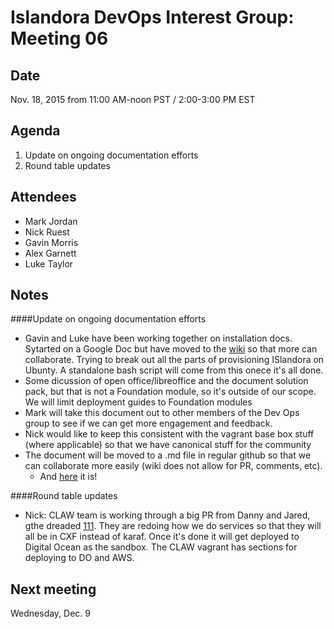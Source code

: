 # Islandora DevOps Interest Group: Meeting 06

## Date

Nov. 18, 2015 from 11:00 AM-noon PST / 2:00-3:00 PM EST

## Agenda

1. Update on ongoing documentation efforts 
2. Round table updates

## Attendees
* Mark Jordan
* Nick Ruest
* Gavin Morris
* Alex Garnett
* Luke Taylor

## Notes

####Update on ongoing documentation efforts
* Gavin and Luke have been working together on installation docs. Sytarted on a Google Doc but have moved to the [wiki](https://github.com/islandora-interest-groups/Islandora-DevOps-Interest-Group/wiki/Provisioning-Islandora-on-Ubuntu) so that more can collaborate. Trying to break out all the parts of provisioning ISlandora on Ubunty. A standalone bash script will come from this onece it's all done.
* Some dicussion of open office/libreoffice and the document solution pack, but that is not a Foundation module, so it's outside of our scope. We will limit deployment guides to Foundation modules
* Mark will take this document out to other members of the Dev Ops group to see if we can get more engagement and feedback. 
*  Nick would like to keep this consistent with the vagrant base box stuff (where applicable) so that we have canonical stuff for the community
*  The document will be moved to a .md file in regular github so that we can collaborate more easily (wiki does not allow for PR, comments, etc).
     *  And [here](https://github.com/islandora-interest-groups/Islandora-DevOps-Interest-Group/blob/master/Deployment%20Guides/Provisioning-Islandora-on-Ubuntu.md) it is!
 
####Round table updates

* Nick: CLAW team is working through a big PR from Danny and Jared, gthe dreaded [111](https://github.com/Islandora-CLAW/CLAW/pull/111). They are redoing how we do services so that they will all be in CXF instead of karaf. Once it's done it will get deployed to Digital Ocean as the sandbox. The CLAW vagrant has sections for deploying to DO and AWS.

## Next meeting

Wednesday, Dec. 9 
